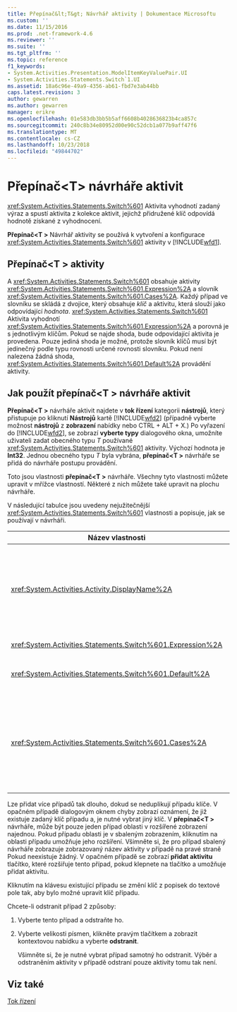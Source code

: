 ```yaml
---
title: Přepínač&lt;T&gt; Návrhář aktivity | Dokumentace Microsoftu
ms.custom: ''
ms.date: 11/15/2016
ms.prod: .net-framework-4.6
ms.reviewer: ''
ms.suite: ''
ms.tgt_pltfrm: ''
ms.topic: reference
f1_keywords:
- System.Activities.Presentation.ModelItemKeyValuePair.UI
- System.Activities.Statements.Switch`1.UI
ms.assetid: 18a6c96e-49a9-4356-ab61-fbd7e3ab44bb
caps.latest.revision: 3
author: gewarren
ms.author: gewarren
manager: erikre
ms.openlocfilehash: 01e583db3bb5b5aff6608b4028636823b4ca857c
ms.sourcegitcommit: 240c8b34e80952d00e90c52dcb1a077b9aff47f6
ms.translationtype: MT
ms.contentlocale: cs-CZ
ms.lasthandoff: 10/23/2018
ms.locfileid: "49844702"
---
```

# <a name="switchlttgt-activity-designer"></a>Přepínač&lt;T&gt; návrháře aktivit
<xref:System.Activities.Statements.Switch%601> Aktivita vyhodnotí zadaný výraz a spustí aktivita z kolekce aktivit, jejichž přidružené klíč odpovídá hodnotě získané z vyhodnocení.  
  
 **Přepínač\<T >** Návrhář aktivity se používá k vytvoření a konfigurace <xref:System.Activities.Statements.Switch%601> aktivity v [!INCLUDE[wfd1](../includes/wfd1-md.md)].  
  
## <a name="the-switchtactivity"></a>Přepínač\<T > aktivity  
 A <xref:System.Activities.Statements.Switch%601> obsahuje aktivity <xref:System.Activities.Statements.Switch%601.Expression%2A> a slovník <xref:System.Activities.Statements.Switch%601.Cases%2A>. Každý případ ve slovníku se skládá z dvojice, který obsahuje *klíč* a aktivitu, která slouží jako odpovídající *hodnota*. <xref:System.Activities.Statements.Switch%601> Aktivita vyhodnotí <xref:System.Activities.Statements.Switch%601.Expression%2A> a porovná je s jednotlivým klíčům. Pokud se najde shoda, bude odpovídající aktivita je provedena. Pouze jediná shoda je možné, protože slovník klíčů musí být jedinečný podle typu rovnosti určené rovnosti slovníku. Pokud není nalezena žádná shoda, <xref:System.Activities.Statements.Switch%601.Default%2A> provádění aktivity.  
  
## <a name="how-to-use-the-switcht-activity-designer"></a>Jak použít přepínač\<T > návrháře aktivit  
 **Přepínač\<T >** návrháře aktivit najdete v **tok řízení** kategorii **nástrojů**, který přistupuje po kliknutí **Nástrojů** kartě [!INCLUDE[wfd2](../includes/wfd2-md.md)] (případně vyberte možnost **nástrojů** z **zobrazení** nabídky nebo CTRL + ALT + X.) Po vyřazení do [!INCLUDE[wfd2](../includes/wfd2-md.md)], se zobrazí **vyberte typy** dialogového okna, umožníte uživateli zadat obecného typu *T* používané <xref:System.Activities.Statements.Switch%601> aktivity. Výchozí hodnota je **Int32**. Jednou obecného typu *T* byla vybrána, **přepínač\<T >** návrháře se přidá do návrháře postupu provádění.  
  
 Toto jsou vlastnosti **přepínač\<T >** návrháře. Všechny tyto vlastnosti můžete upravit v mřížce vlastností. Některé z nich můžete také upravit na plochu návrháře.  
  
 V následující tabulce jsou uvedeny nejužitečnější <xref:System.Activities.Statements.Switch%601> vlastnosti a popisuje, jak se používají v návrháři.  
  
|Název vlastnosti|Požadováno|Použití|  
|-------------------|--------------|-----------|  
|<xref:System.Activities.Activity.DisplayName%2A>|False|Určuje popisný název <xref:System.Activities.Statements.Switch%601> návrháře aktivit. Výchozí hodnota je přepínač\<Int32 >. Hodnotu lze upravit v **vlastnosti** okno nebo přímo v hlavičce návrháře.<br /><br /> I když <xref:System.Activities.Activity.DisplayName%2A> není bezpodmínečně nutné, je osvědčeným postupem je použití jednoho.|  
|<xref:System.Activities.Statements.Switch%601.Expression%2A>|Hodnota TRUE|Určuje výraz určený k porovnání s klíči v kolekci případy k určení takovém ke spuštění.|  
|<xref:System.Activities.Statements.Switch%601.Default%2A>||Určuje aktivita spustí, pokud není nalezena žádná shoda. Klikněte na tlačítko **přidat aktivitu** tlačítko v Návrháři můžete otevřít **výchozí** pole, ve kterém můžete vyřadit aktivity.|  
|<xref:System.Activities.Statements.Switch%601.Cases%2A>||Určuje případy, který se má vyhodnotit. Chcete-li přidat případ, klikněte na tlačítko **přidat nový případ** tlačítko v dolní části **přepínač\<T >** návrháře. Tlačítko se změní na textové pole (– pole se seznamem při výběru obecného typu při přidávání přepínač\<T > je řetězec nebo výčet). Po přidání klíče **malá a velká hodnota** pole oblasti případu rozšiřuje a aktivitu můžete vyřadit, kde text nápovědy "Sem přetáhněte aktivitu" k definování logiky provádění pro případ.|  
  
 Lze přidat více případů tak dlouho, dokud se neduplikují případu klíče. V opačném případě dialogovým oknem chyby zobrazí oznámení, že již existuje zadaný klíč případu a, je nutné vybrat jiný klíč. V **přepínač\<T >** návrháře, může být pouze jeden případ oblasti v rozšířené zobrazení najednou. Pokud případu oblasti je v sbaleným zobrazením, kliknutím na oblasti případu umožňuje jeho rozšíření. Všimněte si, že pro případ sbalený návrháře zobrazuje zobrazovaný název aktivity v případě na pravé straně Pokud neexistuje žádný. V opačném případě se zobrazí **přidat aktivitu** tlačítko, které rozšiřuje tento případ, pokud klepnete na tlačítko a umožňuje přidat aktivitu.  
  
 Kliknutím na klávesu existující případu se změní klíč z popisek do textové pole tak, aby bylo možné upravit klíč případu.  
  
 Chcete-li odstranit případ 2 způsoby:  
  
1. Vyberte tento případ a odstraňte ho.  
  
2. Vyberte velikosti písmen, klikněte pravým tlačítkem a zobrazit kontextovou nabídku a vyberte **odstranit**.  
  
   Všimněte si, že je nutné vybrat případ samotný ho odstranit. Výběr a odstraněním aktivity v případě odstraní pouze aktivity tomu tak není.  
  
## <a name="see-also"></a>Viz také  
 [Tok řízení](../workflow-designer/control-flow-activity-designers.md)